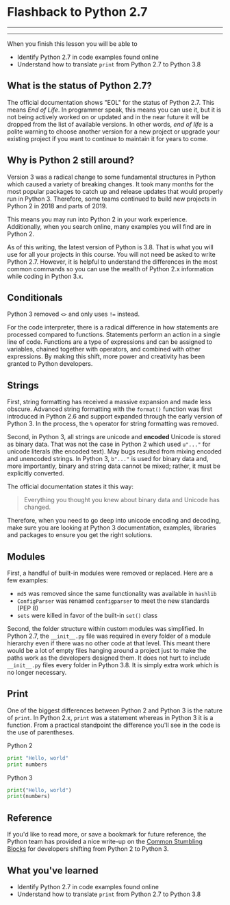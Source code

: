 # Flashback to Python 2.7
________________________________________________________________________________
<!-- @import "[TOC]" {cmd="toc" depthFrom=2 depthTo=6 orderedList=false} -->
________________________________________________________________________________

When you finish this lesson you will be able to
- Identify Python 2.7 in code examples found online
- Understand how to translate `print` from Python 2.7 to Python 3.8

## What is the status of Python 2.7?

The official documentation shows "EOL" for the status of Python 2.7. This means
*End of Life*. In programmer speak, this means you can use it, but it is not
being actively worked on or updated and in the near future it will be dropped
from the list of available versions. In other words, *end of life* is a polite 
warning to choose another version for a new project or upgrade your existing 
project if you want to continue to maintain it for years to come.

## Why is Python 2 still around?

Version 3 was a radical change to some fundamental structures in Python which 
caused a variety of breaking changes. It took many months for the most popular
packages to catch up and release updates that would properly run in Python 3. 
Therefore, some teams continued to build new projects in Python 2 in 2018 and 
parts of 2019.

This means you may run into Python 2 in your work experience. Additionally, 
when you search online, many examples you will find are in Python 2. 

As of this writing, the latest version of Python is 3.8. That is what you will 
use for all your projects in this course. You will not need be asked to write
Python 2.7. However, it is helpful to understand the differences in the most 
common commands so you can use the wealth of Python 2.x information while 
coding in Python 3.x.

## Conditionals

Python 3 removed `<>` and only uses `!=` instead.

For the code interpreter, there is a radical difference in how statements are 
processed compared to functions. Statements perform an action in a single line
of code. Functions are a type of expressions and can be assigned to variables,
chained together with operators, and combined with other expressions. By making
this shift, more power and creativity has been granted to Python developers.

## Strings

First, string formatting has received a massive expansion and made less obscure.
Advanced string formatting with the `format()` function was first introduced in 
Python 2.6 and support expanded through the early version of Python 3. In the 
process, the `%` operator for string formatting was removed.

Second, in Python 3, all strings are unicode and **encoded** Unicode is stored
as binary data. That was not the case in Python 2 which used `u"..."` for 
unicode literals (the encoded text). May bugs resulted from mixing encoded
and unencoded strings. In Python 3, `b"..."` is used for binary data and, more
importantly, binary and string data cannot be mixed; rather, it must be 
explicitly converted.

The official documentation states it this way:
> Everything you thought you knew about binary data and Unicode has changed.

Therefore, when you need to go deep into unicode encoding and decoding, make 
sure you are looking at Python 3 documentation, examples, libraries and packages 
to ensure you get the right solutions.

## Modules

First, a handful of built-in modules were removed or replaced. Here are a few 
examples:
* `md5` was removed since the same functionality was available in `hashlib`
* `ConfigParser` was renamed `configparser` to meet the new standards (PEP 8)
* `sets` were killed in favor of the built-in `set()` class

Second, the folder structure within custom modules was simplified. In Python 
2.7, the `__init__.py` file was required in every folder of a module
hierarchy even if there was no other code at that level. This meant there would
be a lot of empty files hanging around a project just to make the paths work
as the developers designed them. It does not hurt to include `__init__.py` 
files every folder in Python 3.8. It is simply extra work which is no longer 
necessary.

## Print

One of the biggest differences between Python 2 and Python 3 is the nature of 
`print`. In Python 2.x, `print` was a statement whereas in Python 3 it is a
function. From a practical standpoint the difference you'll see in the code 
is the use of parentheses.

Python 2
```python
print "Hello, world"
print numbers
```

Python 3
```python
print("Hello, world")
print(numbers)
```

## Reference

If you'd like to read more, or save a bookmark for future reference, the 
Python team has provided a nice write-up on the [Common Stumbling Blocks] for 
developers shifting from Python 2 to Python 3.

## What you've learned
- Identify Python 2.7 in code examples found online
- Understand how to translate `print` from Python 2.7 to Python 3.8


[Common Stumbling Blocks]: https://docs.python.org/3.5/whatsnew/3.0.html#common-stumbling-blocks

